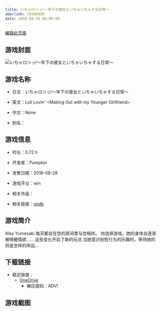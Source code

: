 ```yaml
---
title: いちゃロリっ!～年下の彼女といちゃいちゃする日常～
abbrlink: fb5d69d9
date: 2018-08-28 00:00:00
---
```

[编辑此页面](https://github.com/ACG-3/ADV3-source/blob/main/source/_posts/games/%E3%81%84%E3%81%A1%E3%82%83%E3%83%AD%E3%83%AA%E3%81%A3%21%EF%BD%9E%E5%B9%B4%E4%B8%8B%E3%81%AE%E5%BD%BC%E5%A5%B3%E3%81%A8%E3%81%84%E3%81%A1%E3%82%83%E3%81%84%E3%81%A1%E3%82%83%E3%81%99%E3%82%8B%E6%97%A5%E5%B8%B8%EF%BD%9E.md)

## 游戏封面

![いちゃロリっ!～年下の彼女といちゃいちゃする日常～](https://pan.timero.xyz/onedrive/img_lib_001/%E3%81%84%E3%81%A1%E3%82%83%E3%83%AD%E3%83%AA%E3%81%A3%21%EF%BD%9E%E5%B9%B4%E4%B8%8B%E3%81%AE%E5%BD%BC%E5%A5%B3%E3%81%A8%E3%81%84%E3%81%A1%E3%82%83%E3%81%84%E3%81%A1%E3%82%83%E3%81%99%E3%82%8B%E6%97%A5%E5%B8%B8%EF%BD%9E_cover.avif)


## 游戏名称

- 日文：いちゃロリっ!～年下の彼女といちゃいちゃする日常～
- 英文：Loli Lovin' ~Making Out with my Younger Girlfriend~
- 中文：None

- 别名：


## 游戏信息

- 时长：0.72 h
- 开发者：Pumpkin
- 发售日期：2018-08-28
- 游戏平台：win
- 相关作品：

- 相关链接：[vndb](https://vndb.org/v31077)


## 游戏简介

Aika Yumesaki 每天都会在您的房间里与您相伴。
你选择游戏，她的身体会逐渐被唤醒情欲......
这些变化开启了新的玩法
当她意识到性行为的乐趣时，等待她的将是怎样的命运...





## 下载链接

- 稳定链接：
    - [OneDrive](https://pan.timero.xyz/onedrive/adv_lib_001/%E3%81%84%E3%81%A1%E3%82%83%E3%83%AD%E3%83%AA%E3%81%A3%21%EF%BD%9E%E5%B9%B4%E4%B8%8B%E3%81%AE%E5%BD%BC%E5%A5%B3%E3%81%A8%E3%81%84%E3%81%A1%E3%82%83%E3%81%84%E3%81%A1%E3%82%83%E3%81%99%E3%82%8B%E6%97%A5%E5%B8%B8%EF%BD%9E)
        - 解压密码：ADV!



## 游戏截图


